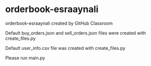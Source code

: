 # orderbook-esraaynali
orderbook-esraaynali created by GitHub Classroom

Default buy_orders.json and sell_orders.json files were created with create_files.py 

Default user_info.csv file was created with create_files.py

Please run main.py 

